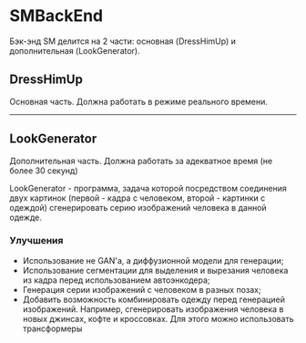# SMBackEnd

Бэк-энд SM делится на 2 части: основная (DressHimUp) и дополнительная (LookGenerator). 

## DressHimUp
Основная часть. Должна работать в режиме реального времени.


---

## LookGenerator
Дополнительная часть. Должна работать за адекватное время (не более 30 секунд)

LookGenerator - программа, задача которой посредством соединения двух картинок (первой - кадра с человеком, второй - картинки с одеждой) сгенерировать серию изображений человека в данной одежде.

### Улучшения
- Использование не GAN'а, а диффузионной модели для генерации;
- Использование сегментации для выделения и вырезания человека из кадра перед использованием автоэнкодера;
- Генерация серии изображений с человеком в разных позах;
- Добавить возможность комбинировать одежду перед генерацией изображений. Например, сгенерировать изображения человека в новых джинсах, кофте и кроссовках. Для этого можно использовать трансформеры 
